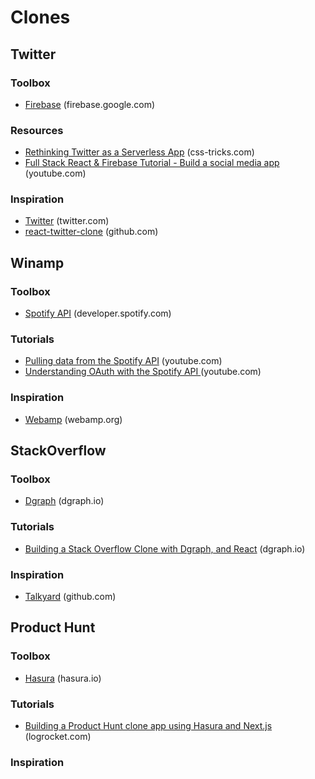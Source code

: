 # Clones

## Twitter

### Toolbox

* [Firebase](https://firebase.google.com/) (firebase.google.com)

### Resources
* [Rethinking Twitter as a Serverless App](https://css-tricks.com/rethinking-twitter-as-a-serverless-app/) (css-tricks.com)
* [Full Stack React & Firebase Tutorial - Build a social media app](https://www.youtube.com/watch?v=m_u6P5k0vP0) (youtube.com)

### Inspiration
* [Twitter](https://www.twitter.com) (twitter.com)
* [react-twitter-clone](https://github.com/jalbertsr/react-twitter-clone) (github.com)

## Winamp

### Toolbox
* [Spotify API](https://developer.spotify.com/documentation/web-api/) (developer.spotify.com)

### Tutorials
* [Pulling data from the Spotify API](https://www.youtube.com/watch?v=rzk8n-4gMWs) (youtube.com)
* [Understanding OAuth with the Spotify API ](https://www.youtube.com/watch?v=f5OLDvwP-Ug) (youtube.com)

### Inspiration
* [Webamp](https://webamp.org/) (webamp.org)

## StackOverflow

### Toolbox
* [Dgraph](https://dgraph.io/) (dgraph.io)

### Tutorials
* [Building a Stack Overflow Clone with Dgraph, and React](https://dgraph.io/blog/post/building-graphoverflow/) (dgraph.io)

### Inspiration
* [Talkyard](https://github.com/debiki/talkyard) (github.com)

## Product Hunt

### Toolbox
* [Hasura](https://hasura.io/) (hasura.io)

### Tutorials
* [Building a Product Hunt clone app using Hasura and Next.js](https://blog.logrocket.com/building-a-product-hunt-clone-app-using-hasura-and-next-js/) (logrocket.com)

### Inspiration
